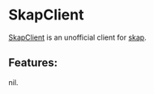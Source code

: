 # SkapClient

[SkapClient](https://nky5223.github.io/SkapClient) is an unofficial client for [skap](https://skap.io).

## Features:
nil.